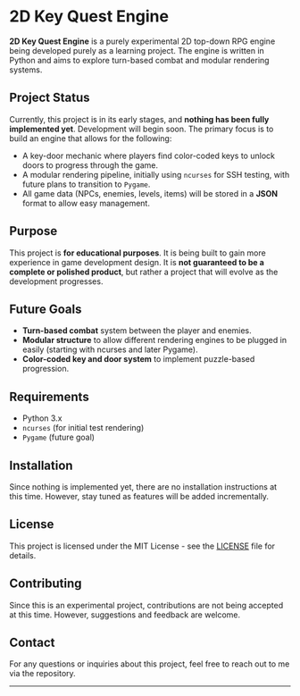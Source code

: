 # 2D Key Quest Engine

**2D Key Quest Engine** is a purely experimental 2D top-down RPG engine being developed purely as a learning project. The engine is written in Python and aims to explore turn-based combat and modular rendering systems. 

## Project Status

Currently, this project is in its early stages, and **nothing has been fully implemented yet**. Development will begin soon. The primary focus is to build an engine that allows for the following:

- A key-door mechanic where players find color-coded keys to unlock doors to progress through the game.
- A modular rendering pipeline, initially using `ncurses` for SSH testing, with future plans to transition to `Pygame`.
- All game data (NPCs, enemies, levels, items) will be stored in a **JSON** format to allow easy management.

## Purpose

This project is **for educational purposes**. It is being built to gain more experience in game development design. It is **not guaranteed to be a complete or polished product**, but rather a project that will evolve as the development progresses.

## Future Goals

- **Turn-based combat** system between the player and enemies.
- **Modular structure** to allow different rendering engines to be plugged in easily (starting with ncurses and later Pygame).
- **Color-coded key and door system** to implement puzzle-based progression.
  
## Requirements

- Python 3.x
- `ncurses` (for initial test rendering)
- `Pygame` (future goal)

## Installation

Since nothing is implemented yet, there are no installation instructions at this time. However, stay tuned as features will be added incrementally.

## License

This project is licensed under the MIT License - see the [LICENSE](LICENSE) file for details.

## Contributing

Since this is an experimental project, contributions are not being accepted at this time. However, suggestions and feedback are welcome.

## Contact

For any questions or inquiries about this project, feel free to reach out to me via the repository.

---